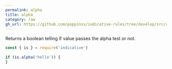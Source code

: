 ```yaml
---
permalink: alpha
title: alpha
category: raw
gh_url: https://github.com/poppinss/indicative-rules/tree/develop/src/raw/alpha.ts
---
```


Returns a boolean telling if value passes the alpha test or not.
 
```js
const { is } = require('indicative')
 
if (is.alpha('hello')) {
}
```